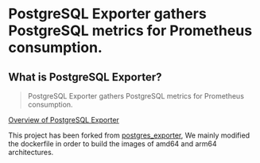 # PostgreSQL Exporter gathers PostgreSQL metrics for Prometheus consumption.

## What is PostgreSQL Exporter?

> PostgreSQL Exporter gathers PostgreSQL metrics for Prometheus consumption.

[Overview of PostgreSQL Exporter](https://github.com/drycc-addons/drycc-docker-postgres-exporter)

This project has been forked from [postgres_exporter](https://github.com/wrouesnel/postgres_exporter),  We mainly modified the dockerfile in order to build the images of amd64 and arm64 architectures. 
